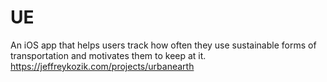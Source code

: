 # UE
An iOS app that helps users track how often they use sustainable forms of transportation and motivates them to keep at it.
https://jeffreykozik.com/projects/urbanearth
